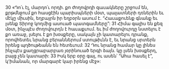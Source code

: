 30 «Դո՛ւ էլ, մարդո՛ւ որդի. քո ժողովրդի զաւակները շրջում են, քրթմնջում քո հասցէին պարիսպների մօտ, պալատների դռներին եւ մէկը միւսին, եղբայրն իր եղբօրն ասում է. “Հաւաքուենք գնանք եւ լսենք Տիրոջ կողմից ասուած պատգամները”: 31 Հիմա գալիս են քեզ մօտ, ինչպէս ժողովուրդն է հաւաքւում. եւ իմ ժողովուրդը նստելու է քո առաջ, լսելու է քո խօսքերը, սակայն չի կատարելու դրանք, որովհետեւ նրանց բերաններում ստութիւնն է, եւ նրանց սրտերն իրենց պղծութեանն են հետեւում: 32 Դու նրանց համար կը լինես ինչպէս քաղցրաբարբառ յօրինուած երգի ձայն. կը լսեն խօսքերդ, բայց չեն կատարի: 33 Իսկ երբ օրը գայ, ու ասեն՝ “Ահա հասել է”, կ՚իմանան, որ մարգարէ կար իրենց մէջ»:
